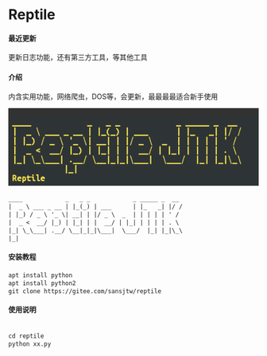 # Reptile

#### 最近更新
更新日志功能，还有第三方工具，等其他工具


#### 介绍
内含实用功能，网络爬虫，DOS等，会更新，最最最最适合新手使用

![Reptile](%E8%B6%85%E7%BA%A7%E6%88%AA%E5%B1%8F_20220920_185605.png)

```
____            _   _ _            _ _____ _  __                                                |  _ \ ___ _ __ | |_(_) | ___      | |_   _| |/ /                                               | |_) / _ \ '_ \| __| | |/ _ \  _  | | | | | ' /                                                |  _ <  __/ |_) | |_| | |  __/ | |_| | | | | . \                                                |_| \_\___| .__/ \__|_|_|\___|  \___/  |_| |_|\_\                                                          |_|
```

#### 安装教程


```
apt install python
apt install python2
git clone https://gitee.com/sansjtw/reptile

```


#### 使用说明


```

cd reptile
python xx.py

```

